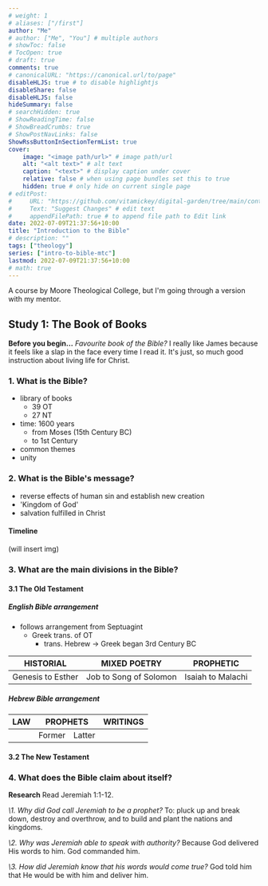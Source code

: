 ```yaml
---
# weight: 1
# aliases: ["/first"]
author: "Me"
# author: ["Me", "You"] # multiple authors
# showToc: false
# TocOpen: true
# draft: true
comments: true
# canonicalURL: "https://canonical.url/to/page"
disableHLJS: true # to disable highlightjs
disableShare: false
disableHLJS: false
hideSummary: false
# searchHidden: true
# ShowReadingTime: false
# ShowBreadCrumbs: true
# ShowPostNavLinks: false
ShowRssButtonInSectionTermList: true
cover:
    image: "<image path/url>" # image path/url
    alt: "<alt text>" # alt text
    caption: "<text>" # display caption under cover
    relative: false # when using page bundles set this to true
    hidden: true # only hide on current single page
# editPost:
#     URL: "https://github.com/vitamickey/digital-garden/tree/main/content"
#     Text: "Suggest Changes" # edit text
#     appendFilePath: true # to append file path to Edit link
date: 2022-07-09T21:37:56+10:00
title: "Introduction to the Bible"
# description: ""
tags: ["theology"]
series: ["intro-to-bible-mtc"]
lastmod: 2022-07-09T21:37:56+10:00
# math: true
---
```


A course by Moore Theological College, but I'm going through a version with my mentor.

## Study 1: The Book of Books

**Before you begin...** *Favourite book of the Bible?* I really like James because it feels like a slap in the face every time I read it. It's just, so much good instruction about living life for Christ.

### 1. What is the Bible?

- library of books
  - 39 OT
  - 27 NT
- time: 1600 years
  - from Moses (15th Century BC)
  - to 1st Century
- common themes
- unity

### 2. What is the Bible's message?

- reverse effects of human sin and establish new creation
- 'Kingdom of God'
- salvation fulfilled in Christ

#### Timeline

(will insert img)

### 3. What are the main divisions in the Bible?

#### 3.1 The Old Testament

##### English Bible arrangement

- follows arrangement from Septuagint
  - Greek trans. of OT
    - trans. Hebrew -> Greek began 3rd Century BC

| HISTORIAL | MIXED POETRY | PROPHETIC |
| :---: | :---: | :---: |
| Genesis to Esther | Job to Song of Solomon | Isaiah to Malachi |

##### Hebrew Bible arrangement

<!-- markdownlint-disable MD033 -->

<table>
  <thead>
    <tr>
      <th style="text-align: center">LAW</th>
      <th style="text-align: center", colspan="2">PROPHETS</th>
      <th style="text-align: center">WRITINGS</th>
    </tr>
  </thead>

  <tbody>
    <tr>
      <td> </td>
      <td style="text-align: center">Former</td>
      <td style="text-align: center">Latter</td>
      <td> </td>
    </tr>
  </tbody>
</table>

#### 3.2 The New Testament

### 4. What does the Bible claim about itself?

**Research** Read Jeremiah 1:1-12.

*\1. Why did God call Jeremiah to be a prophet?* To: pluck up and break down, destroy and overthrow, and to build and plant the nations and kingdoms.

*\2. Why was Jeremiah able to speak with authority?* Because God delivered His words to him. God commanded him.

*\3. How did Jeremiah know that his words would come true?* God told him that He would be with him and deliver him.
